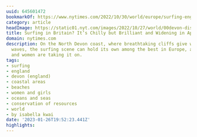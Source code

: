 ```yaml
---
uuid: 645601472
bookmarkOf: https://www.nytimes.com/2022/10/30/world/europe/surfing-england-north-devon.html
category: article
headImage: https://static01.nyt.com/images/2022/10/27/world/00devon-dispatch08/00devon-dispatch08-largeHorizontalJumbo.jpg
title: Surfing in Britain? It’s Chilly but Brilliant and Widening in Appeal.
domain: nytimes.com
description: On the North Devon coast, where breathtaking cliffs give way to barreling
  waves, the surfing scene can hold its own among the best in Europe, and more girls
  and women are taking it on.
tags:
- surfing
- england
- devon (england)
- coastal areas
- beaches
- women and girls
- oceans and seas
- conservation of resources
- world
- by isabella kwai
date: '2023-01-26T19:52:23.441Z'
highlights: 
---
```



